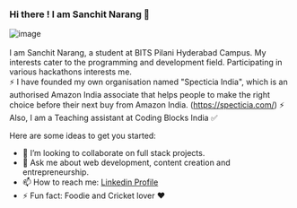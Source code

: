### Hi there ! I am Sanchit Narang 👋
![image](https://user-images.githubusercontent.com/79566726/149272276-64dc7936-b4d1-414c-9f29-7bfd17c65ff1.png)
<br>
<br>
I am Sanchit Narang, a student at BITS Pilani Hyderabad Campus. My interests cater to the programming and development field. Participating in various hackathons interests me. <br>
⚡ I have founded my own organisation named "Specticia India", which is an authorised Amazon India associate that helps people to make the right choice before their next buy from Amazon India. (https://specticia.com/) ⚡ <br>
Also, I am a Teaching assistant at Coding Blocks India :white_check_mark:


Here are some ideas to get you started:

- 👯 I’m looking to collaborate on full stack projects.
- 💬 Ask me about web development, content creation and entrepreneurship. 
- 📫 How to reach me: <a href="https://www.linkedin.com/in/sanchit-narang611/"> Linkedin Profile </a>
- ⚡ Fun fact: Foodie and Cricket lover :heart: 

